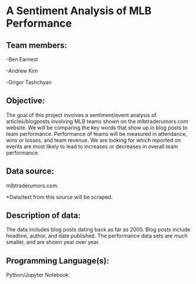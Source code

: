 # A Sentiment Analysis of MLB Performance

## Team members:
-Ben Earnest

-Andrew Kim

-Grigor Tashchyan


## Objective:
The goal of this project involves a sentiment/event analysis of articles/blogposts involving MLB teams shown on the mlbtraderumors.com website. We will be comparing the key words that show up in blog posts to team performance.  Performance of teams will be measured in attendance, wins or losses, and team revenue.  We are looking for which reported on events are most likely to lead to increases or decreases in overall team performance.


## Data source:
mlbtraderumors.com. 

*Data/text from this source will be scraped.

## Description of data: 
The data includes blog posts dating back as far as 2005.  Blog posts include headline, author, and date published.  The performance data sets are much smaller, and are shown year over year.

## Programming Language(s):
Python/Jupyter Notebook
